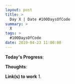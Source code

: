 ```yaml
---
layout: post
title: >
  Day X | Date #100DaysOfCode
summary: >
  X
tags: >
  #100DaysOfCode
date: 2019-04-23 11:00:00
---
```



**Today's Progress**: 

**Thoughts**: 

**Link(s) to work**
1. 
